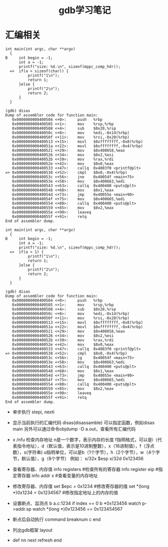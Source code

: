 # <center> gdb学习笔记

# 汇编相关
```
int main(int argc, char **argv)
  {
B     int begin = -1;
      int a = -1;
      printf("size: %d.\n", sizeof(mppc_comp_hdr));
  =>  if(a < sizeof(char)) {
          printf("1\n");
          return 1;
      }else {
          printf("2\n");
          return 2;
      }
  }
```

```
(gdb) disas
Dump of assembler code for function main:
   0x0000000000400504 <+0>:     push   %rbp
   0x0000000000400505 <+1>:     mov    %rsp,%rbp
   0x0000000000400508 <+4>:     sub    $0x20,%rsp
   0x000000000040050c <+8>:     mov    %edi,-0x14(%rbp)
   0x000000000040050f <+11>:    mov    %rsi,-0x20(%rbp)
   0x0000000000400513 <+15>:    movl   $0xffffffff,-0x8(%rbp)
   0x000000000040051a <+22>:    movl   $0xffffffff,-0x4(%rbp)
   0x0000000000400521 <+29>:    mov    $0x400658,%eax
   0x0000000000400526 <+34>:    mov    $0x2,%esi
   0x000000000040052b <+39>:    mov    %rax,%rdi
   0x000000000040052e <+42>:    mov    $0x0,%eax
   0x0000000000400533 <+47>:    callq  0x4003f0 <printf@plt>
=> 0x0000000000400538 <+52>:    cmpl   $0x0,-0x4(%rbp)
   0x000000000040053c <+56>:    jne    0x40054f <main+75>
   0x000000000040053e <+58>:    mov    $0x400663,%edi
   0x0000000000400543 <+63>:    callq  0x400400 <puts@plt>
   0x0000000000400548 <+68>:    mov    $0x1,%eax
   0x000000000040054d <+73>:    jmp    0x40055e <main+90>
   0x000000000040054f <+75>:    mov    $0x400665,%edi
   0x0000000000400554 <+80>:    callq  0x400400 <puts@plt>
   0x0000000000400559 <+85>:    mov    $0x2,%eax
   0x000000000040055e <+90>:    leaveq
   0x000000000040055f <+91>:    retq
End of assembler dump.
```


```
int main(int argc, char **argv)
  {
B     int begin = -1;
      int a = -1;
      printf("size: %d.\n", sizeof(mppc_comp_hdr));
  =>  if(a < 1) {
          printf("1\n");
          return 1;
      }else {
          printf("2\n");
          return 2;
      }
  }
```

```
(gdb) disas
Dump of assembler code for function main:
   0x0000000000400504 <+0>:     push   %rbp
   0x0000000000400505 <+1>:     mov    %rsp,%rbp
   0x0000000000400508 <+4>:     sub    $0x20,%rsp
   0x000000000040050c <+8>:     mov    %edi,-0x14(%rbp)
   0x000000000040050f <+11>:    mov    %rsi,-0x20(%rbp)
   0x0000000000400513 <+15>:    movl   $0xffffffff,-0x8(%rbp)
   0x000000000040051a <+22>:    movl   $0xffffffff,-0x4(%rbp)
   0x0000000000400521 <+29>:    mov    $0x400658,%eax
   0x0000000000400526 <+34>:    mov    $0x2,%esi
   0x000000000040052b <+39>:    mov    %rax,%rdi
   0x000000000040052e <+42>:    mov    $0x0,%eax
   0x0000000000400533 <+47>:    callq  0x4003f0 <printf@plt>
=> 0x0000000000400538 <+52>:    cmpl   $0x0,-0x4(%rbp)
   0x000000000040053c <+56>:    jg     0x40054f <main+75>
   0x000000000040053e <+58>:    mov    $0x400663,%edi
   0x0000000000400543 <+63>:    callq  0x400400 <puts@plt>
   0x0000000000400548 <+68>:    mov    $0x1,%eax
   0x000000000040054d <+73>:    jmp    0x40055e <main+90>
   0x000000000040054f <+75>:    mov    $0x400665,%edi
   0x0000000000400554 <+80>:    callq  0x400400 <puts@plt>
   0x0000000000400559 <+85>:    mov    $0x2,%eax
   0x000000000040055e <+90>:    leaveq
   0x000000000040055f <+91>:    retq
End of assembler dump.
```

 - 单步执行 
   stepi, nexti

 - 显示当前执行的汇编代码 
   disas(disassamble)
   可以指定函数，例如disas main
   另外可以通过命令objdump -D a.out，查看所有汇编代码

 - x /nfu 检查内存地址
   n是一个数字，表示内存的长度
   f指明格式，可以是i（代表指令地址），d（默认值，表示是10进制整数），x（16进制值），f（浮点数），s(字符串)
   u指明单位，可以是b（1个字节），h（2个字节），w（4个字节，默认值），g（8个字节）
   例如：
     x/32x $esp
     x/32d 0x123456

 - 查看寄存器、内存值
   info registers                    #检查所有的寄存器
   info register eip                 #指定寄存器
   info addr x                       #查看变量的内存地址

 - 修改寄存器、内存值
   set $epc = 0x1234                 #修改寄存器的值
   set *(long *)0x1234 = 0x1234567   #修改指定地址上的内存的值

 - 设置断点、监测点
   b a.c:1234 if index == 0
   b *0x123456
   watch p->addr.sp
   watch *(long *)0x123456 == 0x123454567

 - 断点后自动执行
   command breaknum
   c
   end

 - 列出gdb框架
    layout

 - def nn
next
refresh
end 

